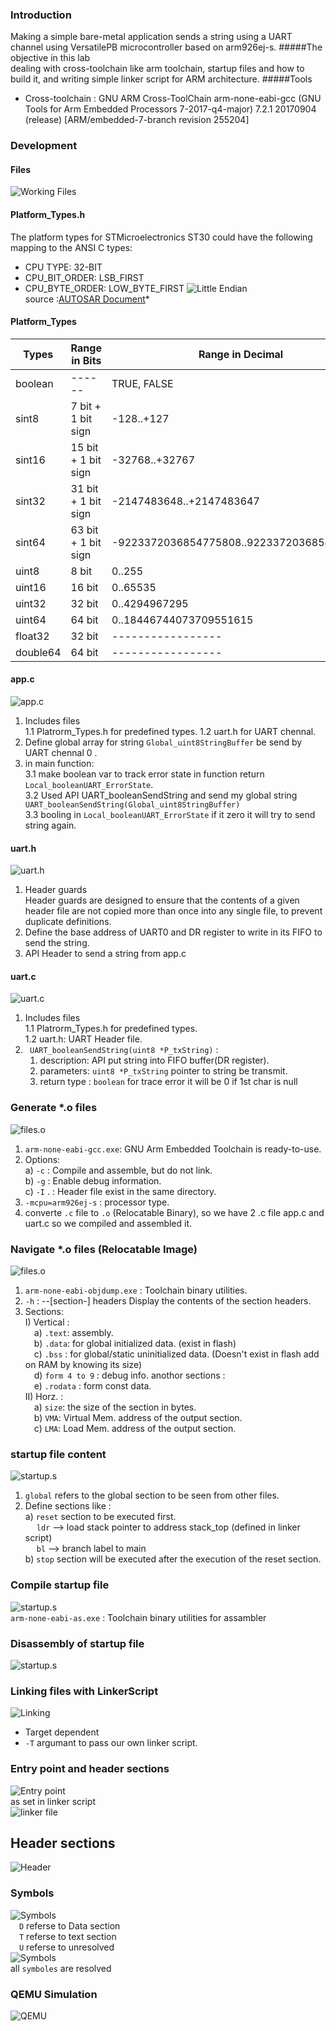 ### Introduction 
Making a simple bare-metal application sends a string using a UART channel using VersatilePB microcontroller based on arm926ej-s.
#####The objective in this lab  
dealing with cross-toolchain like arm toolchain, startup files and how to build it, and writing simple linker script for ARM architecture.
#####Tools
* Cross-toolchain : GNU ARM Cross-ToolChain
                    arm-none-eabi-gcc (GNU Tools for Arm Embedded Processors 7-2017-q4-major) 7.2.1 20170904 (release) [ARM/embedded-7-branch revision 255204]
### Development 
#### Files 
![Working Files](https://i.ibb.co/F8D4YwL/Capture.png)  
#### Platform_Types.h
The platform types for STMicroelectronics ST30 could have the following mapping to the ANSI C types: 
  * CPU TYPE: 32-BIT
  * CPU_BIT_ORDER: LSB_FIRST
  * CPU_BYTE_ORDER: LOW_BYTE_FIRST 
![Little Endian](https://i.ibb.co/WFcbsTX/Capture.png)  
source :[AUTOSAR Document](https://www.autosar.org/fileadmin/user_upload/standards/classic/4-3/AUTOSAR_SWS_PlatformTypes.pdf)*
#### Platform_Types

| Types | Range in Bits | Range in Decimal |   
| ------ | ------ |------ |
| boolean | ------ |TRUE, FALSE |
| sint8 | 7 bit + 1 bit sign |-128..+127|
| sint16 | 15 bit + 1 bit sign |-32768..+32767 |
| sint32 | 31 bit + 1 bit sign | -2147483648..+2147483647 |
| sint64 | 63 bit + 1 bit sign |-9223372036854775808..9223372036854775807 |
| uint8 | 8 bit |0..255 |
| uint16 |  16 bit  |0..65535|
| uint32 | 32 bit |0..4294967295 |
| uint64 | 64 bit |0..18446744073709551615 |
| float32 | 32 bit |----------------- |
| double64 | 64 bit |----------------- |

#### app.c
![app.c](https://i.ibb.co/XSSCdpg/Capture.png)  
1. Includes files  
    1.1 Platrorm_Types.h for predefined types.
    1.2 uart.h for UART chennal.
2. Define global array for string `Global_uint8StringBuffer` be send by UART chennal 0 .
3. in main function:   
    3.1 make boolean var to track error state in function return `Local_booleanUART_ErrorState`.  
    3.2 Used API UART_booleanSendString and send my global string ` UART_booleanSendString(Global_uint8StringBuffer)`  
    3.3 booling in `Local_booleanUART_ErrorState` if it zero it will try to send string again.  
#### uart.h
![uart.h](https://i.ibb.co/zhMqFvj/Capture.png)  
1. Header guards  
   Header guards are designed to ensure that the contents of a given header file are not copied more than once into any single file, to prevent duplicate definitions.
2. Define the base address of UART0 and DR register to write in its FIFO to send the string.
3. API Header to send a string from app.c

#### uart.c
![uart.c](https://i.ibb.co/9nqf6cq/Capture.png)  
1. Includes files  
    1.1 Platrorm_Types.h for predefined types.  
    1.2 uart.h: UART Header file.
2. ` UART_booleanSendString(uint8 *P_txString)` : 
   1. description: API put string into FIFO buffer(DR register).
   2. parameters: `uint8 *P_txString` pointer to string be transmit.
   3. return type : `boolean` for trace error it will be 0 if 1st char is null  
### Generate *.o files
 ![files.o](https://i.ibb.co/2nTPNFh/Capture.png)  
 1) `arm-none-eabi-gcc.exe`: GNU Arm Embedded Toolchain is ready-to-use.  
 2) Options:    
    a) `-c` :  Compile and assemble, but do not link.  
    b) `-g` :  Enable debug information.  
    c) `-I` . : Header file exist in the same directory.   
3)  `-mcpu=arm926ej-s` : processor type.  
4) converte `.c` file to `.o` (Relocatable Binary), so we have 2 .c file app.c and uart.c so we compiled and assembled it.
### Navigate *.o files (Relocatable Image)
![files.o](https://i.ibb.co/XywLCgS/Capture.png)  
1) `arm-none-eabi-objdump.exe` : Toolchain binary utilities.  
2) `-h` : --[section-] headers  Display the contents of the section headers.  
3) Sections:   
    I) Vertical :   
        &emsp;a) `.text`:  assembly.  
        &emsp;b) `.data`: for global initialized data.   (exist in flash)  
        &emsp;c) `.bss` : for global/static uninitialized data. (Doesn't exist in flash add on RAM by knowing its size)  
        &emsp;d) `form 4 to 9` : debug info. 
        anothor sections :  
        &emsp;e) `.rodata` : form const data.  
    II) Horz. :   
         &emsp;a) `size`: the size of the section in bytes.  
         &emsp;b) `VMA`: Virtual Mem. address of the output section.  
         &emsp;c) `LMA`: Load Mem. address of the output section.
### startup file content   
![startup.s](https://i.ibb.co/JCPnDbp/su-Content.png)  
1) `global` refers to the global section to be seen from other files.
2) Define sections like :  
    a) `reset` section to be executed first.    
        &emsp;    `ldr` --> load stack pointer to address stack_top (defined in linker script)  
        &emsp;    `bl` --> branch label to main  
    b) `stop` section will be executed after the execution of the reset section.  

### Compile startup file    
![startup.s](https://i.ibb.co/tQNrJQb/su.png)  
 `arm-none-eabi-as.exe` : Toolchain binary utilities for assambler
### Disassembly of startup file
![startup.s](https://i.ibb.co/Lg1djjB/Disass-of-su.png)  

### Linking files with LinkerScript
![Linking](https://i.ibb.co/9bB3PVq/ld.png)  
- Target dependent 
- `-T` argumant to pass our own linker script.  
### Entry point and header sections 
![Entry point](https://i.ibb.co/ch9J9pY/readelf.png)  
as set in linker script  
![linker file ](https://i.ibb.co/d4jMLV6/entery.png)  
## Header sections
![Header](https://i.ibb.co/cCJnWRP/section-Headers.png)  

### Symbols 
![Symbols](https://i.ibb.co/3TnjH42/Symboles.png)  
&emsp;`D` referse to Data section   
&emsp;`T` referse to text section  
&emsp;`U` referse to unresolved   
![Symbols](https://i.ibb.co/x6GmXzt/symbols-in-elf.png)  
all `symboles` are resolved

### QEMU Simulation

![QEMU](https://i.ibb.co/cFFKhsy/simulation.png)  


